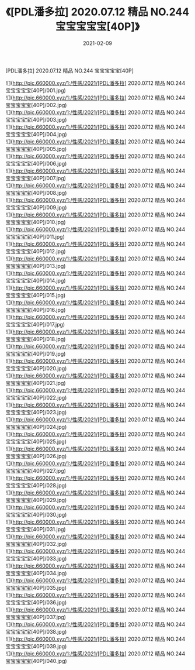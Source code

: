 ﻿---
layout: post
title:  《[PDL潘多拉] 2020.07.12 精品 NO.244 宝宝宝宝宝[40P]》
date:   2021-02-09
img: http://pic.660000.xyz/1:/性感/2021/[PDL潘多拉] 2020.07.12 精品 NO.244 宝宝宝宝宝[40P]/000.jpg
categories: [美女, 清纯, 唯美]
---

[PDL潘多拉] 2020.07.12 精品 NO.244 宝宝宝宝宝[40P]

  ![](http://pic.660000.xyz/1:/性感/2021/[PDL潘多拉] 2020.07.12 精品 NO.244 宝宝宝宝宝[40P]/001.jpg) <br> ![](http://pic.660000.xyz/1:/性感/2021/[PDL潘多拉] 2020.07.12 精品 NO.244 宝宝宝宝宝[40P]/002.jpg) <br> ![](http://pic.660000.xyz/1:/性感/2021/[PDL潘多拉] 2020.07.12 精品 NO.244 宝宝宝宝宝[40P]/003.jpg) <br> ![](http://pic.660000.xyz/1:/性感/2021/[PDL潘多拉] 2020.07.12 精品 NO.244 宝宝宝宝宝[40P]/004.jpg) <br> ![](http://pic.660000.xyz/1:/性感/2021/[PDL潘多拉] 2020.07.12 精品 NO.244 宝宝宝宝宝[40P]/005.jpg) <br> ![](http://pic.660000.xyz/1:/性感/2021/[PDL潘多拉] 2020.07.12 精品 NO.244 宝宝宝宝宝[40P]/006.jpg) <br> ![](http://pic.660000.xyz/1:/性感/2021/[PDL潘多拉] 2020.07.12 精品 NO.244 宝宝宝宝宝[40P]/007.jpg) <br> ![](http://pic.660000.xyz/1:/性感/2021/[PDL潘多拉] 2020.07.12 精品 NO.244 宝宝宝宝宝[40P]/008.jpg) <br> ![](http://pic.660000.xyz/1:/性感/2021/[PDL潘多拉] 2020.07.12 精品 NO.244 宝宝宝宝宝[40P]/009.jpg) <br> ![](http://pic.660000.xyz/1:/性感/2021/[PDL潘多拉] 2020.07.12 精品 NO.244 宝宝宝宝宝[40P]/010.jpg) <br> ![](http://pic.660000.xyz/1:/性感/2021/[PDL潘多拉] 2020.07.12 精品 NO.244 宝宝宝宝宝[40P]/011.jpg) <br> ![](http://pic.660000.xyz/1:/性感/2021/[PDL潘多拉] 2020.07.12 精品 NO.244 宝宝宝宝宝[40P]/012.jpg) <br> ![](http://pic.660000.xyz/1:/性感/2021/[PDL潘多拉] 2020.07.12 精品 NO.244 宝宝宝宝宝[40P]/013.jpg) <br> ![](http://pic.660000.xyz/1:/性感/2021/[PDL潘多拉] 2020.07.12 精品 NO.244 宝宝宝宝宝[40P]/014.jpg) <br> ![](http://pic.660000.xyz/1:/性感/2021/[PDL潘多拉] 2020.07.12 精品 NO.244 宝宝宝宝宝[40P]/015.jpg) <br> ![](http://pic.660000.xyz/1:/性感/2021/[PDL潘多拉] 2020.07.12 精品 NO.244 宝宝宝宝宝[40P]/016.jpg) <br> ![](http://pic.660000.xyz/1:/性感/2021/[PDL潘多拉] 2020.07.12 精品 NO.244 宝宝宝宝宝[40P]/017.jpg) <br> ![](http://pic.660000.xyz/1:/性感/2021/[PDL潘多拉] 2020.07.12 精品 NO.244 宝宝宝宝宝[40P]/018.jpg) <br> ![](http://pic.660000.xyz/1:/性感/2021/[PDL潘多拉] 2020.07.12 精品 NO.244 宝宝宝宝宝[40P]/019.jpg) <br> ![](http://pic.660000.xyz/1:/性感/2021/[PDL潘多拉] 2020.07.12 精品 NO.244 宝宝宝宝宝[40P]/020.jpg) <br> ![](http://pic.660000.xyz/1:/性感/2021/[PDL潘多拉] 2020.07.12 精品 NO.244 宝宝宝宝宝[40P]/021.jpg) <br> ![](http://pic.660000.xyz/1:/性感/2021/[PDL潘多拉] 2020.07.12 精品 NO.244 宝宝宝宝宝[40P]/022.jpg) <br> ![](http://pic.660000.xyz/1:/性感/2021/[PDL潘多拉] 2020.07.12 精品 NO.244 宝宝宝宝宝[40P]/023.jpg) <br> ![](http://pic.660000.xyz/1:/性感/2021/[PDL潘多拉] 2020.07.12 精品 NO.244 宝宝宝宝宝[40P]/024.jpg) <br> ![](http://pic.660000.xyz/1:/性感/2021/[PDL潘多拉] 2020.07.12 精品 NO.244 宝宝宝宝宝[40P]/025.jpg) <br> ![](http://pic.660000.xyz/1:/性感/2021/[PDL潘多拉] 2020.07.12 精品 NO.244 宝宝宝宝宝[40P]/026.jpg) <br> ![](http://pic.660000.xyz/1:/性感/2021/[PDL潘多拉] 2020.07.12 精品 NO.244 宝宝宝宝宝[40P]/027.jpg) <br> ![](http://pic.660000.xyz/1:/性感/2021/[PDL潘多拉] 2020.07.12 精品 NO.244 宝宝宝宝宝[40P]/028.jpg) <br> ![](http://pic.660000.xyz/1:/性感/2021/[PDL潘多拉] 2020.07.12 精品 NO.244 宝宝宝宝宝[40P]/029.jpg) <br> ![](http://pic.660000.xyz/1:/性感/2021/[PDL潘多拉] 2020.07.12 精品 NO.244 宝宝宝宝宝[40P]/030.jpg) <br> ![](http://pic.660000.xyz/1:/性感/2021/[PDL潘多拉] 2020.07.12 精品 NO.244 宝宝宝宝宝[40P]/031.jpg) <br> ![](http://pic.660000.xyz/1:/性感/2021/[PDL潘多拉] 2020.07.12 精品 NO.244 宝宝宝宝宝[40P]/032.jpg) <br> ![](http://pic.660000.xyz/1:/性感/2021/[PDL潘多拉] 2020.07.12 精品 NO.244 宝宝宝宝宝[40P]/033.jpg) <br> ![](http://pic.660000.xyz/1:/性感/2021/[PDL潘多拉] 2020.07.12 精品 NO.244 宝宝宝宝宝[40P]/034.jpg) <br> ![](http://pic.660000.xyz/1:/性感/2021/[PDL潘多拉] 2020.07.12 精品 NO.244 宝宝宝宝宝[40P]/035.jpg) <br> ![](http://pic.660000.xyz/1:/性感/2021/[PDL潘多拉] 2020.07.12 精品 NO.244 宝宝宝宝宝[40P]/036.jpg) <br> ![](http://pic.660000.xyz/1:/性感/2021/[PDL潘多拉] 2020.07.12 精品 NO.244 宝宝宝宝宝[40P]/037.jpg) <br> ![](http://pic.660000.xyz/1:/性感/2021/[PDL潘多拉] 2020.07.12 精品 NO.244 宝宝宝宝宝[40P]/038.jpg) <br> ![](http://pic.660000.xyz/1:/性感/2021/[PDL潘多拉] 2020.07.12 精品 NO.244 宝宝宝宝宝[40P]/039.jpg) <br> ![](http://pic.660000.xyz/1:/性感/2021/[PDL潘多拉] 2020.07.12 精品 NO.244 宝宝宝宝宝[40P]/040.jpg) <br>